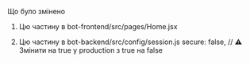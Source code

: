 Що було змінено 
1) Цю частину в bot-frontend/src/pages/Home.jsx
<!-- <footer className="privacy-policy">
    <a href="privacy-policy"{t("privacy.policy")}</a>
</footer> -->

2) Цю частину в bot-backend/src/config/session.js
secure: false,  // ⚠️ Змінити на true у production
з true на false